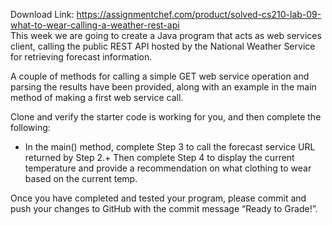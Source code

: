 Download Link: https://assignmentchef.com/product/solved-cs210-lab-09-what-to-wear-calling-a-weather-rest-api
<br>
This week we are going to create a Java program that acts as web services client, calling the public REST API hosted by the National Weather Service for retrieving forecast information.

A couple of methods for calling a simple GET web service operation and parsing the results have been provided, along with an example in the main method of making a first web service call.

Clone and verify the starter code is working for you, and then complete the following:

+ In the main() method, complete Step 3 to call the forecast service URL returned by Step 2.+ Then complete Step 4 to display the current temperature and provide a recommendation on what clothing to wear based on the current temp.

Once you have completed and tested your program, please commit and push your changes to GitHub with the commit message “Ready to Grade!”.